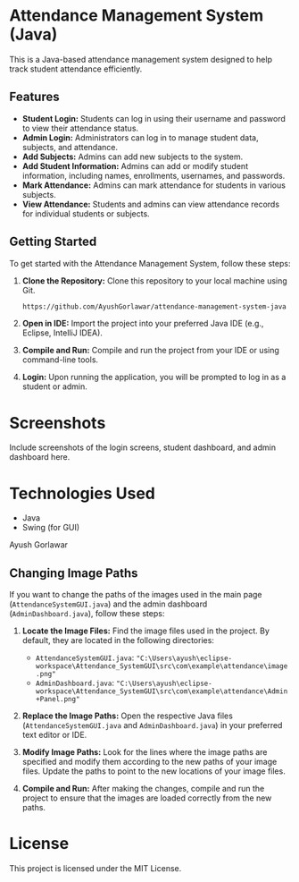 # Attendance Management System (Java)

This is a Java-based attendance management system designed to help track student attendance efficiently.

## Features

- **Student Login:** Students can log in using their username and password to view their attendance status.
- **Admin Login:** Administrators can log in to manage student data, subjects, and attendance.
- **Add Subjects:** Admins can add new subjects to the system.
- **Add Student Information:** Admins can add or modify student information, including names, enrollments, usernames, and passwords.
- **Mark Attendance:** Admins can mark attendance for students in various subjects.
- **View Attendance:** Students and admins can view attendance records for individual students or subjects.

## Getting Started

To get started with the Attendance Management System, follow these steps:

1. **Clone the Repository:** Clone this repository to your local machine using Git.
   ```bash
   https://github.com/AyushGorlawar/attendance-management-system-java
2. **Open in IDE:** Import the project into your preferred Java IDE (e.g., Eclipse, IntelliJ IDEA).
   
3. **Compile and Run:** Compile and run the project from your IDE or using command-line tools.
   
4. **Login:** Upon running the application, you will be prompted to log in as a student or admin.

# Screenshots
Include screenshots of the login screens, student dashboard, and admin dashboard here.

# Technologies Used
- Java
- Swing (for GUI)


Ayush Gorlawar

## Changing Image Paths

If you want to change the paths of the images used in the main page (`AttendanceSystemGUI.java`) and the admin dashboard (`AdminDashboard.java`), follow these steps:

1. **Locate the Image Files:** Find the image files used in the project. By default, they are located in the following directories:
   - `AttendanceSystemGUI.java`: `"C:\Users\ayush\eclipse-workspace\Attendance_SystemGUI\src\com\example\attendance\image.png"`
   - `AdminDashboard.java`: `"C:\Users\ayush\eclipse-workspace\Attendance_SystemGUI\src\com\example\attendance\Admin+Panel.png"`

2. **Replace the Image Paths:** Open the respective Java files (`AttendanceSystemGUI.java` and `AdminDashboard.java`) in your preferred text editor or IDE.

3. **Modify Image Paths:** Look for the lines where the image paths are specified and modify them according to the new paths of your image files. Update the paths to point to the new locations of your image files.

4. **Compile and Run:** After making the changes, compile and run the project to ensure that the images are loaded correctly from the new paths.


# License
This project is licensed under the MIT License.
  
